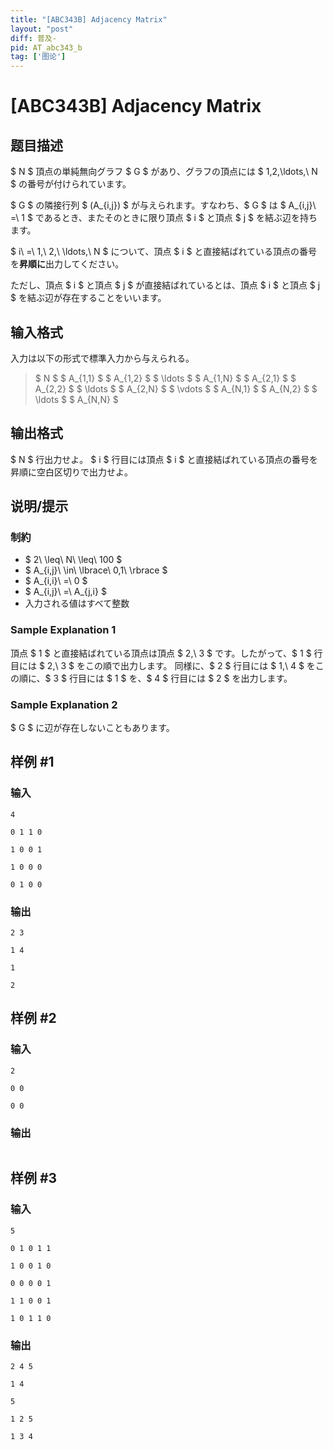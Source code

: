 ```yaml
---
title: "[ABC343B] Adjacency Matrix"
layout: "post"
diff: 普及-
pid: AT_abc343_b
tag: ['图论']
---
```


# [ABC343B] Adjacency Matrix

## 题目描述

[problemUrl]: https://atcoder.jp/contests/abc343/tasks/abc343_b

$ N $ 頂点の単純無向グラフ $ G $ があり、グラフの頂点には $ 1,2,\ldots,\ N $ の番号が付けられています。

$ G $ の隣接行列 $ (A_{i,j}) $ が与えられます。すなわち、$ G $ は $ A_{i,j}\ =\ 1 $ であるとき、またそのときに限り頂点 $ i $ と頂点 $ j $ を結ぶ辺を持ちます。

$ i\ =\ 1,\ 2,\ \ldots,\ N $ について、頂点 $ i $ と直接結ばれている頂点の番号を**昇順に**出力してください。

ただし、頂点 $ i $ と頂点 $ j $ が直接結ばれているとは、頂点 $ i $ と頂点 $ j $ を結ぶ辺が存在することをいいます。

## 输入格式

入力は以下の形式で標準入力から与えられる。

> $ N $ $ A_{1,1} $ $ A_{1,2} $ $ \ldots $ $ A_{1,N} $ $ A_{2,1} $ $ A_{2,2} $ $ \ldots $ $ A_{2,N} $ $ \vdots $ $ A_{N,1} $ $ A_{N,2} $ $ \ldots $ $ A_{N,N} $

## 输出格式

$ N $ 行出力せよ。 $ i $ 行目には頂点 $ i $ と直接結ばれている頂点の番号を昇順に空白区切りで出力せよ。

## 说明/提示

### 制約

- $ 2\ \leq\ N\ \leq\ 100 $
- $ A_{i,j}\ \in\ \lbrace\ 0,1\ \rbrace $
- $ A_{i,i}\ =\ 0 $
- $ A_{i,j}\ =\ A_{j,i} $
- 入力される値はすべて整数
 
### Sample Explanation 1

頂点 $ 1 $ と直接結ばれている頂点は頂点 $ 2,\ 3 $ です。したがって、$ 1 $ 行目には $ 2,\ 3 $ をこの順で出力します。 同様に、$ 2 $ 行目には $ 1,\ 4 $ をこの順に、$ 3 $ 行目には $ 1 $ を、$ 4 $ 行目には $ 2 $ を出力します。

### Sample Explanation 2

$ G $ に辺が存在しないこともあります。

## 样例 #1

### 输入

```
4
0 1 1 0
1 0 0 1
1 0 0 0
0 1 0 0
```

### 输出

```
2 3
1 4
1
2
```

## 样例 #2

### 输入

```
2
0 0
0 0
```

### 输出

```

```

## 样例 #3

### 输入

```
5
0 1 0 1 1
1 0 0 1 0
0 0 0 0 1
1 1 0 0 1
1 0 1 1 0
```

### 输出

```
2 4 5
1 4
5
1 2 5
1 3 4
```

